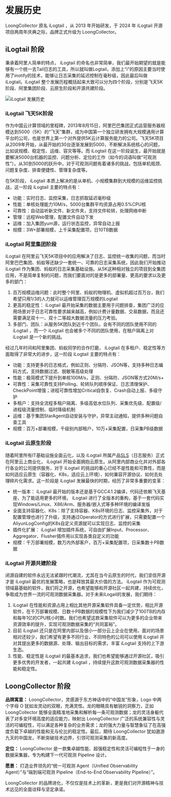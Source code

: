 # 发展历史

LoongCollector 原名 iLogtail ，从 2013 年开始研发，于 2024 年 iLogtail 开源项目两周年庆典之际，品牌正式升级为 LoongCollector。

## iLogtail 阶段

秉承着阿里人简单的特点， iLogtail 的命名也非常简单，我们最开始期望的就是能够有一个统一去Tail日志的工具，所以就叫做Logtail，添加上“i”的原因主要当时使用了inotify的技术，能够让日志采集的延迟控制在毫秒级，因此最后叫做 iLogtail。iLogtail 整个发展历程概括起来大致可以分为四个阶段，分别是飞天5K阶段、阿里集团阶段、云原生阶段和开源共建阶段。

![iLogtail 发展历史](<https://ilogtail-community-edition.oss-cn-shanghai.aliyuncs.com/images/readme/ilogtail-history.png>)

### iLogtail 飞天5K阶段 <a href="#4ever-bi-127" id="4ever-bi-127"></a>

作为中国云计算领域的里程碑，2013年8月15日，阿里巴巴集团正式运营服务器规模达到5000（5K）的“飞天”集群，成为中国第一个独立研发拥有大规模通用计算平台的公司，也是世界上第一个对外提供5K云计算服务能力的公司。飞天5K项目从2009年开始，从最开始的30台逐渐发展到5000，不断解决系统核心的问题，比如说规模、稳定性、运维、容灾等等。而 iLogtail 在这一阶段诞生，最开始就是要解决5000台机器的监控、问题分析、定位的工作（如今的词语叫做“可观测性”）。从30到5000的跃升中，对于可观测问题有着诸多的挑战，包括单机瓶颈、问题复杂度、排查便捷性、管理复杂度等。

在5K阶段， iLogtail 本质上解决的是从单机、小规模集群到大规模的运维监控挑战，这一阶段 iLogtail 主要的特点有：

* 功能：实时日志、监控采集，日志抓取延迟毫秒级
* 性能：单核处理能力10M/s，5000台集群平均资源占用0.5%CPU核
* 可靠性：自动监听新文件、新文件夹，支持文件轮转，处理网络中断
* 管理：远程Web管理，配置文件自动下发
* 运维：加入集团yum源，运行状态监控，异常自动上报
* 规模：3W+部署规模，上千采集配置项，日10TB数据

### iLogtail 阿里集团阶段 <a href="#4ever-bi-265" id="4ever-bi-265"></a>

iLogtail 在阿里云飞天5K项目中的应用解决了日志、监控统一收集的问题，而当时阿里巴巴集团、蚂蚁等还缺少一套统一、可靠的日志采集系统，因此我们开始推动 iLogtail 作为集团、蚂蚁的日志采集基础设施。从5K这种相对独立的项目到全集团应用，不是简单复制的问题，而我们要面对的是更多的部署量、更高的要求以及更多的部门：

1. 百万规模运维问题：此时整个阿里、蚂蚁的物理机、虚拟机超过百万台，我们希望只用1/3的人力就可以运维管理百万规模的Logtail
2. 更高的稳定性： iLogtail 最开始采集的数据主要用于问题排查，集团广泛的应用场景对于日志可靠性要求越来越高，例如计费计量数据、交易数据，而且还需要满足双十一、双十二等超大数据流量的压力考验。
3. 多部门、团队：从服务5K团队到近千个团队，会有不同的团队使用不同的 iLogtail ，而一个 iLogtail 也会被多个不同的团队使用，在租户隔离上对 iLogtail 是一个新的挑战。

经过几年时间和阿里集团、蚂蚁同学的合作打磨， iLogtail 在多租户、稳定性等方面取得了非常大的进步，这一阶段 iLogtail 主要的特点有：

* 功能：支持更多的日志格式，例如正则、分隔符、JSON等，支持多种日志编码方式，支持数据过滤、脱敏等高级处理
* 性能：极简模式下提升到单核100M/s，正则、分隔符、JSON等方式20M/s+
* 可靠性：采集可靠性支持Polling、轮转队列顺序保证、日志清理保护、CheckPoint增强；进程可靠性增加Critical自恢复、Crash自动上报、多级守护
* 多租户：支持全流程多租户隔离、多级高低水位队列、采集优先级、配置级/进程级流量控制、临时降级机制
* 运维：基于集团StarAgent自动安装与守护，异常主动通知，提供多种问题自查工具
* 规模：百万+部署规模，千级别内部租户，10万+采集配置，日采集PB级数据

### iLogtail 云原生阶段 <a href="#4ever-bi-329" id="4ever-bi-329"></a>

随着阿里所有IT基础设施全面云化，以及 iLogtail 所属产品[SLS](https://www.aliyun.com/product/sls)（日志服务）正式在阿里云上商业化， iLogtail 开始全面拥抱云原生。从阿里内部商业化并对外部各行各业的公司提供服务，对于 iLogtail 的挑战的重心已经不是性能和可靠性，而是如何适应云原生（容器化、K8s，适应云上环境）、如何兼容开源协议、如何去处理碎片化需求。这一阶段是 iLogtail 发展最快的时期，经历了非常多重要的变革：

* 统一版本： iLogtail 最开始的版本还是基于GCC4.1.2编译，代码还依赖飞天基座，为了能适用更多的环境， iLogtail 进行了全版本的重构，基于一套代码实现Windows/Linux、X86/Arm、服务器/嵌入式等多种环境的编译发版
* 全面支持容器化、K8s：除了支持容器、K8s环境的日志、监控采集外，对于配置管理也进行了升级，支持通过Operator的方式进行扩展，只需要配置一个AliyunLogConfig的K8s自定义资源就可以实现日志、监控的采集
* 插件化扩展： iLogtail 增加插件系统，可自由扩展Input、Processor、Aggregator、Flusher插件用以实现各类自定义的功能
* 规模：千万部署规模，数万内外部客户，百万+采集配置项，日采集数十PB数据

### iLogtail 开源共建阶段

闭源自建的软件永远无法紧跟时代潮流，尤其在当今云原生的时代，我们坚信开源才是 iLogtail 最优的发展策略，也是释放其最大价值的方法。 iLogtail 作为可观测领域最基础的软件，我们将之开源，也希望能够和开源社区一起共建，持续优化，争取成为世界一流的可观测数据采集器。对于未来iLogail的发展，我们期待：

1. iLogtail 在性能和资源占用上相比其他开源采集软件具备一定优势，相比开源软件，在千万部署规模、日数十PB数据的规模性下为我们减少了100TB的内存和每年1亿的CPU核小时数。我们也希望这款采集软件可以为更多的企业带来资源效率的提升，实现可观测数据采集的“共同富裕”。
2. 目前 iLogtail 还只是在阿里内部以及很小一部分云上企业在使用，面对的场景相对还较少，我们希望有更多不同行业、不同特色的公司可以使用 iLogtail 并对其提出更多的数据源、处理、输出目标的需求，丰富 iLogtail 支持的上下游生态。
3. 性能、稳定性是 iLogtail 的最基本追求，我们也希望能够通过开源社区，吸引更多优秀的开发者，一起共建 iLogtail ，持续提升这款可观测数据采集器的性能和稳定性。

## LoongCollector 阶段

**品牌寓意：** LoongCollector，灵感源于东方神话中的“中国龙”形象，Logo 中两个字母 O 犹如龙灵动的双眼，充满灵性。龙的眼睛具有敏锐的洞察力，正如 LoongCollector 能够全面精准地采集和解析每一条可观测数据；龙的灵活身躯代表了对多变环境高度的适应能力，映射出 LoongCollector 广泛的系统兼容性与灵活的可编程性，可以满足各种复杂的业务需求；龙的强大力量与智慧象征了在高强度负载下卓越的性能和无与伦比的稳定性。最后，期待 LoongCollector 犹如遨游九天的中国龙，不断突破技术边界，引领可观测采集的新高度。

**定位：** LoongCollector 是一款集卓越性能、超强稳定性和灵活可编程性于一身的数据采集器，专为构建下一代可观测 Pipeline 设计。

**愿景：** 打造业界领先的“统一可观测 Agent（Unified Observability Agent）”与“端到端可观测 Pipeline（End-to-End Observability Pipeline）”。

LoongCollector 的品牌进化，不仅仅是技术上的革新，更是我们对开源精神与技术远见的全面诠释与坚定承诺。
